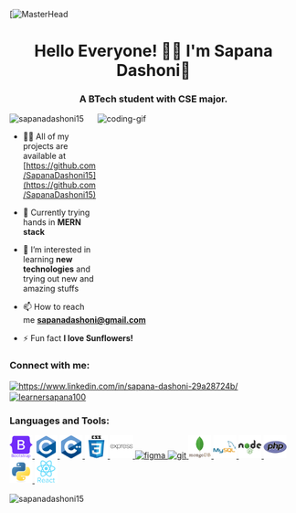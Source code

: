 [![MasterHead](https://www.google.com/url?sa=i&url=https%3A%2F%2Fwww.peakpx.com%2Fen%2Fhd-wallpaper-desktop-kntem&psig=AOvVaw0RJcxwwAOGijaK6basZcGK&ust=1720445049107000&source=images&cd=vfe&opi=89978449&ved=0CBEQjRxqFwoTCKiB5rSDlYcDFQAAAAAdAAAAABAp)

<h1 align="center">Hello Everyone! 👩‍💻 I'm Sapana Dashoni🌻</h1>
<h3 align="center">A BTech student with CSE major.</h3>
<img align="right" alt="coding-gif" src="https://media.giphy.com/media/YFFGUPTPTRqIhwepA4/giphy.gif" height="350" width="350">

<p align="left"> <img src="https://komarev.com/ghpvc/?username=sapanadashoni15&label=Profile%20views&color=0e75b6&style=flat" alt="sapanadashoni15" /> </p>

- 👨‍💻 All of my projects are available at [https://github.com/SapanaDashoni15](https://github.com/SapanaDashoni15)

- 🌱 Currently trying hands in **MERN stack**
  
-  👀 I’m interested in learning **new** **technologies** and trying out new and amazing stuffs 
  
- 📫 How to reach me **sapanadashoni@gmail.com**

- ⚡ Fun fact **I love Sunflowers!**

<h3 align="left">Connect with me:</h3>
<p align="left">
<a href="https://linkedin.com/in/https://www.linkedin.com/in/sapana-dashoni-29a28724b/" target="blank"><img align="center" src="https://raw.githubusercontent.com/rahuldkjain/github-profile-readme-generator/master/src/images/icons/Social/linked-in-alt.svg" alt="https://www.linkedin.com/in/sapana-dashoni-29a28724b/" height="30" width="40" /></a>
<a href="https://www.leetcode.com/learnersapana100" target="blank"><img align="center" src="https://raw.githubusercontent.com/rahuldkjain/github-profile-readme-generator/master/src/images/icons/Social/leet-code.svg" alt="learnersapana100" height="30" width="40" /></a>
</p>

<h3 align="left">Languages and Tools:</h3>
<p align="left"> <a href="https://getbootstrap.com" target="_blank" rel="noreferrer"> <img src="https://raw.githubusercontent.com/devicons/devicon/master/icons/bootstrap/bootstrap-plain-wordmark.svg" alt="bootstrap" width="40" height="40"/> </a> <a href="https://www.cprogramming.com/" target="_blank" rel="noreferrer"> <img src="https://raw.githubusercontent.com/devicons/devicon/master/icons/c/c-original.svg" alt="c" width="40" height="40"/> </a> <a href="https://www.w3schools.com/cpp/" target="_blank" rel="noreferrer"> <img src="https://raw.githubusercontent.com/devicons/devicon/master/icons/cplusplus/cplusplus-original.svg" alt="cplusplus" width="40" height="40"/> </a> <a href="https://www.w3schools.com/css/" target="_blank" rel="noreferrer"> <img src="https://raw.githubusercontent.com/devicons/devicon/master/icons/css3/css3-original-wordmark.svg" alt="css3" width="40" height="40"/> </a> <a href="https://expressjs.com" target="_blank" rel="noreferrer"> <img src="https://raw.githubusercontent.com/devicons/devicon/master/icons/express/express-original-wordmark.svg" alt="express" width="40" height="40"/> </a> <a href="https://www.figma.com/" target="_blank" rel="noreferrer"> <img src="https://www.vectorlogo.zone/logos/figma/figma-icon.svg" alt="figma" width="40" height="40"/> </a> <a href="https://git-scm.com/" target="_blank" rel="noreferrer"> <img src="https://www.vectorlogo.zone/logos/git-scm/git-scm-icon.svg" alt="git" width="40" height="40"/> </a> <a href="https://www.mongodb.com/" target="_blank" rel="noreferrer"> <img src="https://raw.githubusercontent.com/devicons/devicon/master/icons/mongodb/mongodb-original-wordmark.svg" alt="mongodb" width="40" height="40"/> </a> <a href="https://www.mysql.com/" target="_blank" rel="noreferrer"> <img src="https://raw.githubusercontent.com/devicons/devicon/master/icons/mysql/mysql-original-wordmark.svg" alt="mysql" width="40" height="40"/> </a> <a href="https://nodejs.org" target="_blank" rel="noreferrer"> <img src="https://raw.githubusercontent.com/devicons/devicon/master/icons/nodejs/nodejs-original-wordmark.svg" alt="nodejs" width="40" height="40"/> </a> <a href="https://www.php.net" target="_blank" rel="noreferrer"> <img src="https://raw.githubusercontent.com/devicons/devicon/master/icons/php/php-original.svg" alt="php" width="40" height="40"/> </a> <a href="https://www.python.org" target="_blank" rel="noreferrer"> <img src="https://raw.githubusercontent.com/devicons/devicon/master/icons/python/python-original.svg" alt="python" width="40" height="40"/> </a> <a href="https://reactjs.org/" target="_blank" rel="noreferrer"> <img src="https://raw.githubusercontent.com/devicons/devicon/master/icons/react/react-original-wordmark.svg" alt="react" width="40" height="40"/> </a> </p>

<p><img align="center" src="https://github-readme-streak-stats.herokuapp.com/?user=sapanadashoni15&" alt="sapanadashoni15" /></p>
